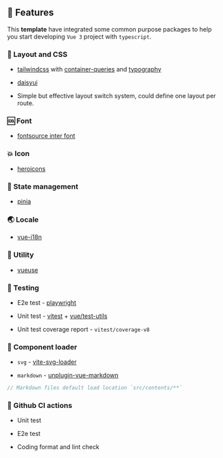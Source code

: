 ## 🚀 Features

This **template** have integrated some common purpose packages to help you start developing `Vue 3` project with `typescript`.

### 💠 Layout and CSS

- [tailwindcss](https://tailwindcss.com/) with [container-queries](https://github.com/tailwindlabs/tailwindcss-container-queries) and [typography](https://tailwindcss.com/docs/typography-plugin)

- [daisyui](https://daisyui.com/)

- Simple but effective layout switch system, could define one layout per route.

### 🆒 Font

- [fontsource inter font](https://fontsource.org/fonts/inter)

### 💥 Icon

- [heroicons](https://heroicons.com/)

### 🍍 State management

- [pinia](https://pinia.vuejs.org/)

### 🌏 Locale

- [vue-i18n](https://vue-i18n.intlify.dev/)

### 🧭 Utility

- [vueuse](https://vueuse.org/)

### 🦅 Testing

- E2e test - [playwright](https://playwright.dev/)

- Unit test - [vitest](https://vitest.dev/) + [vue/test-utils](https://test-utils.vuejs.org/guide/)

- Unit test coverage report - `vitest/coverage-v8`

### 🚎 Component loader

- `svg` - [vite-svg-loader](https://github.com/jpkleemans/vite-svg-loader)

- `markdown` - [unplugin-vue-markdown](https://github.com/unplugin/unplugin-vue-markdown)

```js
// Markdown files default load location `src/contents/**`
```

### 🤖 Github CI actions

- Unit test

- E2e test

- Coding format and lint check
